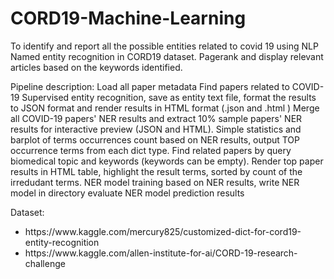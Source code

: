 # CORD19-Machine-Learning
To identify and report all the possible entities related to covid 19 using NLP Named entity recognition in CORD19 dataset.
Pagerank and display relevant articles based on the keywords identified.

Pipeline description:
Load all paper metadata
Find papers related to COVID-19
Supervised entity recognition, save as entity text file, format the results to JSON format and render results in HTML format (.json and .html )
Merge all COVID-19 papers' NER results  and extract 10% sample papers' NER results for interactive preview (JSON and HTML).
Simple statistics and barplot of terms occurrences count based on NER results, output TOP occurrence terms from each dict type.
Find related papers by query biomedical topic and keywords (keywords can be empty). Render top paper results in HTML table, highlight the result terms, sorted by count of the irredudant terms.
NER model training based on NER results, write NER model in directory
evaluate NER model prediction results

Dataset:
<ul>
  <li>https://www.kaggle.com/mercury825/customized-dict-for-cord19-entity-recognition</li>
  <li>https://www.kaggle.com/allen-institute-for-ai/CORD-19-research-challenge</li>
</ul>  



